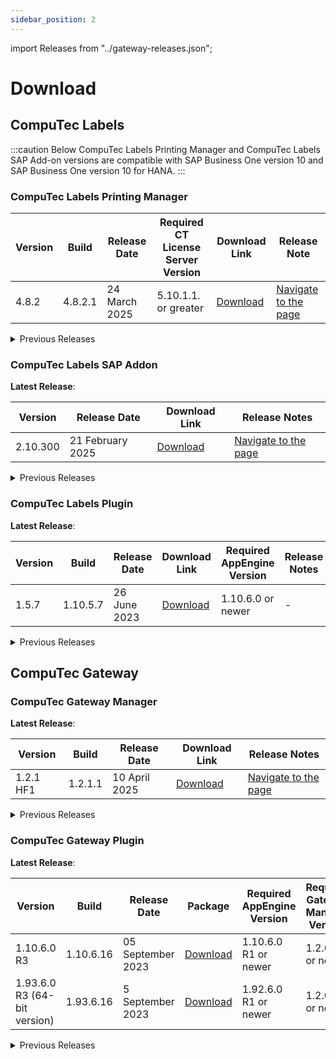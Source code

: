 ```yaml
---
sidebar_position: 2
---
```


import Releases from "../gateway-releases.json";

# Download

## CompuTec Labels

:::caution
Below CompuTec Labels Printing Manager and CompuTec Labels SAP Add-on versions are compatible with SAP Business One version 10 and SAP Business One version 10 for HANA.
:::

### CompuTec Labels Printing Manager

| Version | Build | Release Date | Required CT License Server Version | Download Link | Release Note |
| --- | --- | --- | --- | --- | --- |
| 4.8.2 | 4.8.2.1 | 24 March 2025 | 5.10.1.1. or greater | [Download](https://download.computec.one/software/labels/releases/CompuTec_Labels_4.8.2_x64.msi) | [Navigate to the page](./release-notes.md#computec-labels-printing-manager-482) |

<details>
<summary>Previous Releases</summary>
<div>
| Version | Build | Release Date | Required CT License Server Version | Download Link | Release Note |
| --- | --- | --- | --- | --- | --- |
| 4.8.1 | 4.8.1.1 | 26 February 2025 | 5.10.1.1. or greater | [Download](https://download.computec.one/software/labels/releases/CompuTec_Labels_4.8.1.1_x64.msi) | [Navigate to the page](./release-notes.md#computec-labels-printing-manager-481) |
| 4.8.0 | 4.8.0.1 | 21 February 2025 | 5.10.1.1. or greater | [Download](https://download.computec.one/software/labels/releases/CompuTec_Labels_4.8.0.1_x64.msi) | [Navigate to the page](./release-notes.md#computec-labels-printing-manager-480) |
| 4.7.1.137 | - | - | - | [Download](https://download.computec.one/software/labels/releases/CompuTec_Labels_4.7.1.137_x64.msi)| - |
| 4.7.1.135 | - | - | - | [Download](https://download.computec.one/software/labels/releases/CompuTec_Labels_4.7.1.135_x64.msi) | This version is fully compatible with .NET Core 3.0. Maintains full compatibility with previous systems |
|4.7.1.134| - | - | - | [Download](https://download.computec.one/software/labels/releases/CompuTec_Labels_4.7.1.134_x64.msi)| - |
|4.7.1.131| - | - | - | [Download](https://download.computec.one/software/labels/releases/CompuTec_Labels_4.7.1.131_x64.msi)| - |
|4.7.1.130| - | - | - | [Download](https://download.computec.one/software/labels/releases/CompuTec_Labels_4.7.1.130_x64.msi)| - |
|4.7.1.121| - | - | - | [Download](https://download.computec.one/software/labels/releases/CompuTec_Labels_4.7.1.121_x64.msi)| - |
|4.7.1.117| - | - | - | [Download](https://download.computec.one/software/labels/releases/CompuTec_Labels_4.7.1.117_x64.msi)| - |
|4.7.1.116| - | - | - | [Download](https://download.computec.one/software/labels/releases/CompuTec_Labels_4.7.1.116_x64.msi)| - |
|4.7.1.106| - | - | - | [Download](https://download.computec.one/software/labels/releases/CompuTec_Labels_4.7.1.106_x64.msi)| - |
|4.7.1.82| - | - | - | [Download](https://download.computec.one/software/labels/releases/CompuTec_Labels_4.7.1.82_x64.msi)| - |
|4.7.1.82| - | - | - | [Download](https://download.computec.one/software/labels/releases/CompuTec_Labels_4.7.1.82_x86.msi)| - |
|4.7.1.79| - | - | - | [Download](https://download.computec.one/software/labels/releases/CompuTec_Labels_4.7.1.79_x86.msi)| - |
|4.7.1.78| - | - | - | [Download](https://download.computec.one/software/labels/releases/CompuTec_Labels_4.7.1.78_x64.msi)| - |
|4.7.1.72| - | - | - | [Download](https://download.computec.one/software/labels/releases/CompuTec_Labels_4.7.1.72_x64.msi)| - |
|4.7.1.72| - | - | - | [Download](https://download.computec.one/software/labels/releases/CompuTec_Labels_4.7.1.72_x86.msi)| - |
</div>
</details>

### CompuTec Labels SAP Addon

**Latest Release**:

| Version | Release Date | Download Link | Release Notes |
|---|---| ---| --- |
| 2.10.300 | 21 February 2025 | [Download](https://download.computec.one/software/labels/extension/releases/CompuTec_Labels_2.10.300.zip) | [Navigate to the page](release-notes.md#computec-labels-sap-addon-210300)|

<details>
<summary>Previous Releases</summary>
<div>
|Version| Release Date | Download Link| Release Notes |
|---|---| --- | --- |
|2.10.289| - | [Download](https://download.computec.one/software/labels/extension/releases/CompuTec_Labels_2.10.289.zip)| - |
|2.10.265| -| [Download](https://download.computec.one/software/labels/extension/releases/CompuTec_Labels_2.10.265.zip)| - |
|2.10.260| - | [Download](https://download.computec.one/software/labels/extension/releases/CompuTec_Labels_2.10.260.zip)| - |
|2.10.258| - | [Download](https://download.computec.one/software/labels/extension/releases/CompuTec_Labels_2.10.258.zip)| - |
|2.10.255| - | [Download](https://download.computec.one/software/labels/extension/releases/CompuTec_Labels_2.10.255.zip)| - |
|2.10.239| - | [Download](https://download.computec.one/software/labels/extension/releases/CompuTec_Labels_2.10.239.zip)| - |
|2.10.1| - | [Download](https://download.computec.one/software/labels/extension/releases/CompuTec_Labels_2.10.1.zip)| - |
</div>
</details>

### CompuTec Labels Plugin

**Latest Release**:

| Version | Build | Release Date | Download Link | Required AppEngine Version | Release Notes |
| --- | --- | --- | --- | --- | --- |
| 1.5.7 | 1.10.5.7 | 26 June 2023 | [Download](https://download.computec.one/software/appengine/plugins/labels/releases/CompuTec_Labels_1.10.5.7.zip) | 1.10.6.0 or newer | - |

<details>
<summary>Previous Releases</summary>
<div>
| Version | Build | Release Date | Package | Required AppEngine Version | Release Date |
| --- | --- | --- | --- | --- | --- |
| 1.4.2 | 1.10.4.2 | 19 April 2023 | [Download](https://download.computec.one/software/appengine/plugins/labels/releases/CompuTec_Labels_1.10.4.2.zip) | 1.10.6.0 or newer | - |
| 1.4.0 | 1.10.4.1 | 13 April 2023 | [Download](https://download.computec.one/software/appengine/plugins/labels/releases/CompuTec_Labels_1.10.4.1.zip) | 1.10.6.0 or newer | - |
| 1.3 | 1.10.3.2 | 23 March 2023 | [Download](https://download.computec.one/software/appengine/plugins/labels/releases/CompuTec_Labels_1.10.3.2.zip) | 1.10.6.0 or newer | - |
| 1.2 | 1.10.2.1 | 06 April 2022 | [Download](https://download.computec.one/software/appengine/plugins/labels/releases/CompuTec_Labels_1.10.2.1.zip) | 1.10.6.0 or newer | - |
| 1.2 | 1.93.2.1 | 06 April 2021 | [Download](https://download.computec.one/software/appengine/plugins/labels/releases/CompuTec_Labels_1.93.2.1.zip) | 1.10.6.0 or newer | - |
</div>
</details>

## CompuTec Gateway

### CompuTec Gateway Manager

**Latest Release**:

| Version | Build | Release Date | Download Link | Release Notes |
| --- | --- | --- | --- | --- |
| 1.2.1 HF1| 1.2.1.1 | 10 April 2025 | [Download](https://download.computec.one/software/gateway/releases/CompuTec_Gateway_1.2.1.1.msi) | [Navigate to the page](release-notes.md#computec-gateway-manager-121-hf1) |

<details>
<summary>Previous Releases</summary>
<div>
| Version | Release Date | Download Link | Release Notes |
| --- | --- | --- | --- |
| 1.2.1 | 11 March 2025 | [Download](https://download.computec.one/software/gateway/releases/CompuTec_Gateway_1.2.1.0.msi) | [Navigate to the page](release-notes.md#computec-gateway) |
| 1.2.0.28 | - | [Download](https://download/computec.one/software/gateway/releases/CompuTec_Gateway_1.2.0.28.msi) | - |
|1.2.0.20 | - | [Download](https://download.computec.one/software/gateway/releases/CompuTec_Gateway_1.2.0.20.msi) | - |
</div>
</details>

### CompuTec Gateway Plugin

**Latest Release**:

| Version | Build | Release Date | Package | Required AppEngine Version | Required Gateway Manager Version | Release Notes |
| --- | --- | --- | --- | --- | --- | --- |
| 1.10.6.0 R3 | 1.10.6.16 | 05 September 2023 | [Download](https://download.computec.one/software/appengine/plugins/gateway/releases/CompuTec_Gateway_1.10.6.16.zip) | 1.10.6.0 R1 or newer | 1.2.0.11 or newer | - |
| 1.93.6.0 R3 (64-bit version) | 1.93.6.16 | 5 September 2023 | [Download](https://download.computec.one/software/appengine/plugins/gateway/releases/CompuTec_Gateway_1.93.6.16.zip) | 1.92.6.0 R1 or newer |1.2.0.11 or newer | - |

<details>
<summary>Previous Releases</summary>
<div>
| Version | Build | Release Date | Package | Required AppEngine Version | Required Gateway Manager Version | Release Notes |
| --- | --- | --- | --- | --- | --- | --- |
| 1.10.6.0 R2 | 1.10.6.15 | 03 November 2021 | [Download](https://download.computec.one/software/appengine/plugins/gateway/releases/CompuTec_Gateway_1.10.6.15.zip) | 1.10.6.0 R1 or newer | 1.2.0.11 or newer | - |
| 1.93.6.0 R2 (64-bit version) | 1.93.6.15 | 03 November 2021 | [Download](https://download.computec.one/software/appengine/plugins/gateway/releases/CompuTec_Gateway_1.93.6.15.zip) | 1.92.6.0 R1 or newer |1.2.0.11 or newer | - |
| 1.10.6.0 R1 | 1.10.6.3| 20 April 2020 | [Download](https://download.computec.one/software/appengine/plugins/gateway/releases/CompuTec_Gateway_1.10.6.3.zip) | 1.10.6.0 R1 or newer |1.2.0.0 or newer| - |
| 1.93.6.0 R1 (64-bit version) | 1.93.6.3 | 20 April 2020 | [Download](https://download.computec.one/software/appengine/plugins/gateway/releases/CompuTec_Gateway_1.93.6.3.zip) | 1.92.6.0 R1 or newer | 1.2.0.0 or newer | - |
</div>
</details>
